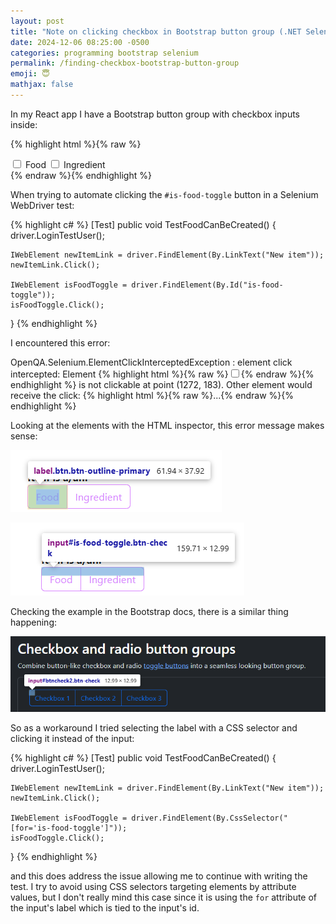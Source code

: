 ```yaml
---
layout: post
title: "Note on clicking checkbox in Bootstrap button group (.NET Selenium WebDriver)"
date: 2024-12-06 08:25:00 -0500
categories: programming bootstrap selenium
permalink: /finding-checkbox-bootstrap-button-group
emoji: 😇
mathjax: false
---
```


In my React app I have a Bootstrap button group with checkbox inputs inside:

{% highlight html %}{% raw %}
<div class="btn-group" role="group">
    <input type="checkbox" class="btn-check" id="is-food-toggle" autocomplete="off" title="Food">
    <label class="btn btn-outline-primary" for="is-food-toggle">Food</label>
    <input type="checkbox" class="btn-check" id="is-ingredient-toggle" autocomplete="off" title="Ingredient">
    <label class="btn btn-outline-primary" for="is-ingredient-toggle">Ingredient</label>
</div>
{% endraw %}{% endhighlight %}

When trying to automate clicking the `#is-food-toggle` button in a Selenium WebDriver test:

{% highlight c# %}
[Test]
public void TestFoodCanBeCreated()
{
    driver.LoginTestUser();

    IWebElement newItemLink = driver.FindElement(By.LinkText("New item"));
    newItemLink.Click();

    IWebElement isFoodToggle = driver.FindElement(By.Id("is-food-toggle"));
    isFoodToggle.Click();
}
{% endhighlight %}

I encountered this error:

OpenQA.Selenium.ElementClickInterceptedException : element click intercepted: Element {% highlight html %}{% raw %}<input type="checkbox" class="btn-check" id="is-food-toggle" autocomplete="off" title="Food">{% endraw %}{% endhighlight %} is not clickable at point (1272, 183). Other element would receive the click: {% highlight html %}{% raw %}<label class="btn btn-outline-primary" for="is-ingredient-toggle">...</label>{% endraw %}{% endhighlight %}

Looking at the elements with the HTML inspector, this error message makes sense:

![Label for the Food button viewed with the HTML inspector](assets/screenshots/is-food-label.png)

![Food input checkbox viewed with the HTML inspector](assets/screenshots/is-food-input.png)

Checking the example in the Bootstrap docs, there is a similar thing happening:

![Bootstrap checkbox button group example](assets/screenshots/bootstrap-checkbox-btn-group.png)

So as a workaround I tried selecting the label with a CSS selector and clicking it instead of the input:

{% highlight c# %}
[Test]
public void TestFoodCanBeCreated()
{
    driver.LoginTestUser();

    IWebElement newItemLink = driver.FindElement(By.LinkText("New item"));
    newItemLink.Click();

    IWebElement isFoodToggle = driver.FindElement(By.CssSelector("[for='is-food-toggle']"));
    isFoodToggle.Click();
}
{% endhighlight %}

and this does address the issue allowing me to continue with writing the test. I try to avoid using CSS selectors targeting elements by attribute values, but I don't really mind this case since it is using the `for` attribute of the input's label which is tied to the input's id.
